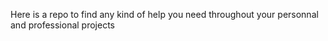 Here is a repo to find any kind of help you need throughout your personnal and professional projects

